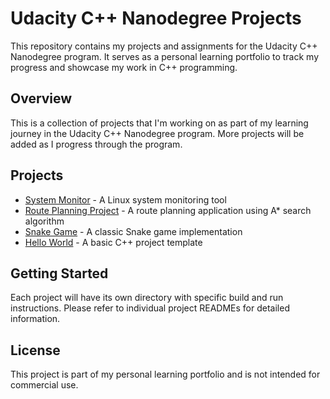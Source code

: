 # Udacity C++ Nanodegree Projects

This repository contains my projects and assignments for the Udacity C++ Nanodegree program. It serves as a personal learning portfolio to track my progress and showcase my work in C++ programming.

## Overview

This is a collection of projects that I'm working on as part of my learning journey in the Udacity C++ Nanodegree program. More projects will be added as I progress through the program.

## Projects

- [System Monitor](CppND-System-Monitor/) - A Linux system monitoring tool
- [Route Planning Project](CppND-Route-Planning-Project/) - A route planning application using A* search algorithm
- [Snake Game](CppND-Capstone-Snake-Game/) - A classic Snake game implementation
- [Hello World](CppND-Capstone-Hello-World/) - A basic C++ project template

## Getting Started

Each project will have its own directory with specific build and run instructions. Please refer to individual project READMEs for detailed information.

## License

This project is part of my personal learning portfolio and is not intended for commercial use.
